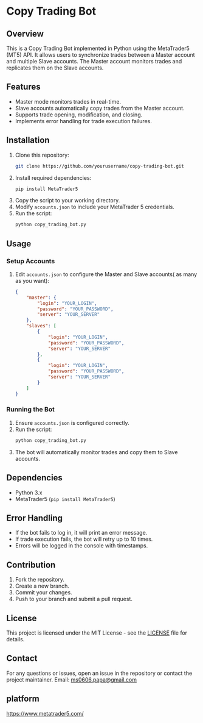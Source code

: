# Copy Trading Bot

## Overview
This is a Copy Trading Bot implemented in Python using the MetaTrader5 (MT5) API. It allows users to synchronize trades between a Master account and multiple Slave accounts. The Master account monitors trades and replicates them on the Slave accounts.

## Features
- Master mode monitors trades in real-time.
- Slave accounts automatically copy trades from the Master account.
- Supports trade opening, modification, and closing.
- Implements error handling for trade execution failures.

## Installation
1. Clone this repository:
   ```sh
   git clone https://github.com/yourusername/copy-trading-bot.git
   ```
2. Install required dependencies:
   ```sh
   pip install MetaTrader5
   ```
3. Copy the script to your working directory.
4. Modify `accounts.json` to include your MetaTrader 5 credentials.
5. Run the script:
   ```sh
   python copy_trading_bot.py
   ```

## Usage
### Setup Accounts
1. Edit `accounts.json` to configure the Master and Slave accounts( as many as you want):
   ```json
   {
       "master": {
           "login": "YOUR_LOGIN",
           "password": "YOUR_PASSWORD",
           "server": "YOUR_SERVER"
       },
       "slaves": [
           {
               "login": "YOUR_LOGIN",
               "password": "YOUR_PASSWORD",
               "server": "YOUR_SERVER"
           },
           {
               "login": "YOUR_LOGIN",
               "password": "YOUR_PASSWORD",
               "server": "YOUR_SERVER"
           }
       ]
   }
   ```

### Running the Bot
1. Ensure `accounts.json` is configured correctly.
2. Run the script:
   ```sh
   python copy_trading_bot.py
   ```
3. The bot will automatically monitor trades and copy them to Slave accounts.

## Dependencies
- Python 3.x
- MetaTrader5 (`pip install MetaTrader5`)

## Error Handling
- If the bot fails to log in, it will print an error message.
- If trade execution fails, the bot will retry up to 10 times.
- Errors will be logged in the console with timestamps.

## Contribution
1. Fork the repository.
2. Create a new branch.
3. Commit your changes.
4. Push to your branch and submit a pull request.

## License
This project is licensed under the MIT License - see the [LICENSE](LICENSE) file for details.

## Contact
For any questions or issues, open an issue in the repository or contact the project maintainer. Email: ms0606.papa@gmail.com

## platform
https://www.metatrader5.com/

